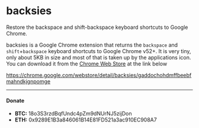 # backsies
Restore the backspace and shift-backspace keyboard shortcuts to Google Chrome.

backsies is a Google Chrome extension that returns the `backspace` and `shift`+`backspace` keyboard shortcuts to Google Chrome v52+. It is very tiny, only about 5KB in size and most of that is taken up by the applications icon. You can download it from the [Chrome Web Store](https://chrome.google.com/webstore/detail/backsies/gaddochohdmffbeebfmahndkjgnpomge) at the link below

https://chrome.google.com/webstore/detail/backsies/gaddochohdmffbeebfmahndkjgnpomge

-----------

#### Donate

- **BTC:** 18o3S3rzdBqfUndc4pZm9dNUrNJ5zijDon
- **ETH:** 0x9289E1B3a846061B14E81FD521a3ac910EC908A7

